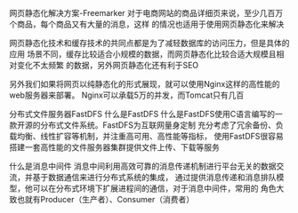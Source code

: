 网页静态化解决方案-Freemarker
对于电商网站的商品详细页来说，至少几百万个商品，每个商品又有大量的消息，这样
的情况也适用于使用网页静态化来解决

网页静态化技术和缓存技术的共同点都是为了减轻数据库的访问压力，但是具体的应用
场景不同，缓存比较适合小规模的数据，而网页静态化比较合适大规模且相对变化不太频繁
的数据，另外网页静态化还有利于SEO

另外我们如果将网页以纯静态化的形式展现，就可以使用Nginx这样的高性能的web服务器来部署。 Nginx可以承载5万的并发，而Tomcat只有几百


分布式文件服务器FastDFS
什么是FastDFS
什么是FastDFS使用C语言编写的一款开源的分布式文件系统。FastDFS为互联网量身定制
充分考虑了冗余备份、负载均衡、线性扩容等机制，并注重高可用、高性能等指标，
使用FastDFS很容易搭建一套高性能的文件服务器集群提供文件上传、下载等服务


什么是消息中间件
	消息中间利用高效可靠的消息传递机制进行平台无关的数据交流，并基于数据通信来进行分布式系统的集成，
	通过提供消息传递和消息排队模型，他可以在分布式环境下扩展进程间的通信，对于消息中间件，常用的
	角色大致也就有Producer（生产者）、Consumer（消费者）